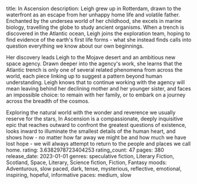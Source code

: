 title: In Ascension
description: Leigh grew up in Rotterdam, drawn to the waterfront as an escape from her unhappy home life and volatile father. Enchanted by the undersea world of her childhood, she excels in marine biology, travelling the globe to study ancient organisms. When a trench is discovered in the Atlantic ocean, Leigh joins the exploration team, hoping to find evidence of the earth's first life forms - what she instead finds calls into question everything we know about our own beginnings. 

Her discovery leads Leigh to the Mojave desert and an ambitious new space agency. Drawn deeper into the agency's work, she learns that the Atlantic trench is only one of several related phenomena from across the world, each piece linking up to suggest a pattern beyond human understanding. Leigh knows that to continue working with the agency will mean leaving behind her declining mother and her younger sister, and faces an impossible choice: to remain with her family, or to embark on a journey across the breadth of the cosmos. 

Exploring the natural world with the wonder and reverence we usually reserve for the stars, In Ascension is a compassionate, deeply inquisitive epic that reaches outward to confront the greatest questions of existence, looks inward to illuminate the smallest details of the human heart, and shows how - no matter how far away we might be and how much we have lost hope - we will always attempt to return to the people and places we call home.
rating: 3.6382978723404253
rating_count: 47
pages: 380
release_date: 2023-01-01
genres: speculative fiction, Literary Fiction, Scotland, Space, Literary, Science fiction, Fiction, Fantasy
moods: Adventurous, slow paced, dark, tense, mysterious, reflective, emotional, inspiring, hopeful, informative
paces: medium, slow